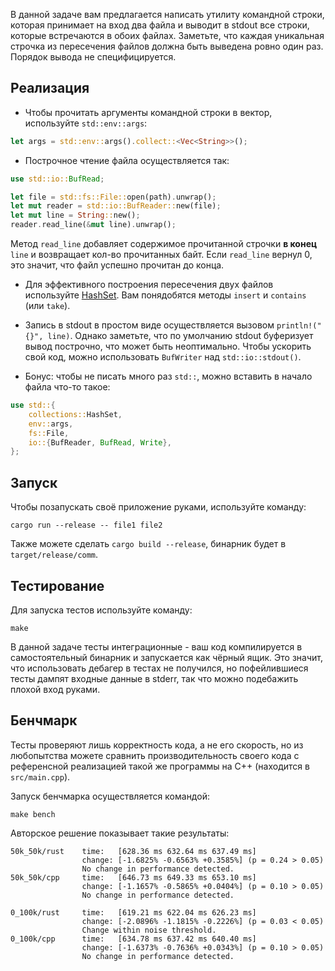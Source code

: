 В данной задаче вам предлагается написать утилиту командной строки, которая принимает на вход два файла и выводит в stdout все строки, которые встречаются в обoих файлах. Заметьте, что каждая уникальная строчка из пересечения файлов должна быть выведена ровно один раз. Порядок вывода не специфицируется.

## Реализация

* Чтобы прочитать аргументы командной строки в вектор, используйте `std::env::args`:

```rust
let args = std::env::args().collect::<Vec<String>>();
```

* Построчное чтение файла осуществляется так:

```rust
use std::io::BufRead;

let file = std::fs::File::open(path).unwrap();
let mut reader = std::io::BufReader::new(file);
let mut line = String::new();
reader.read_line(&mut line).unwrap();
```

Метод `read_line` добавляет содержимое прочитанной строчки **в конец** `line` и возвращает кол-во прочитанных байт. Если `read_line` вернул 0, это значит, что файл успешно прочитан до конца.

* Для эффективного построения пересечения двух файлов используйте [HashSet](https://doc.rust-lang.org/stable/std/collections/struct.HashSet.html). Вам понядобятся методы `insert` и `contains` (или `take`).

* Запись в stdout в простом виде осуществляется вызовом `println!("{}", line)`. Однако заметьте, что по умолчанию stdout буферизует вывод построчно, что может быть неоптимально. Чтобы ускорить свой код, можно использовать `BufWriter` над `std::io::stdout()`.

* Бонус: чтобы не писать много раз `std::`, можно вставить в начало файла что-то такое:

```rust
use std::{
    collections::HashSet,
    env::args,
	fs::File,
    io::{BufReader, BufRead, Write},
};
```

## Запуск

Чтобы позапускать своё приложение руками, используйте команду:

```
cargo run --release -- file1 file2
```

Также можете сделать `cargo build --release`, бинарник будет в `target/release/comm`.

## Тестирование

Для запуска тестов используйте команду:

```
make
```

В данной задаче тесты интеграционные - ваш код компилируется в самостоятельный бинарник и запускается как чёрный ящик. Это значит, что использовать дебагер в тестах не получился, но пофейлившиеся тесты дампят входные данные в stderr, так что можно подебажить плохой вход руками.

## Бенчмарк

Тесты проверяют лишь корректность кода, а не его скорость, но из любопытства можете сравнить производительность своего кода с референсной реализацией такой же программы на С++ (находится в `src/main.cpp`).

Запуск бенчмарка осуществляется командой:

```
make bench
```

Авторское решение показывает такие результаты:

```
50k_50k/rust    time:   [628.36 ms 632.64 ms 637.49 ms]
                change: [-1.6825% -0.6563% +0.3585%] (p = 0.24 > 0.05)
                No change in performance detected.
50k_50k/cpp     time:   [646.73 ms 649.33 ms 653.10 ms]
                change: [-1.1657% -0.5865% +0.0404%] (p = 0.10 > 0.05)
                No change in performance detected.

0_100k/rust     time:   [619.21 ms 622.04 ms 626.23 ms]
                change: [-2.0896% -1.1815% -0.2226%] (p = 0.03 < 0.05)
                Change within noise threshold.
0_100k/cpp      time:   [634.78 ms 637.42 ms 640.40 ms]
                change: [-1.6373% -0.7636% +0.0343%] (p = 0.10 > 0.05)
                No change in performance detected.
```

